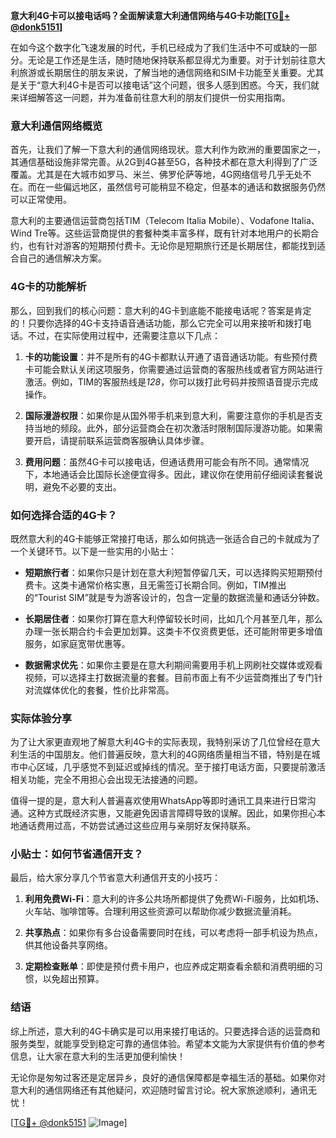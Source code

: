 **意大利4G卡可以接电话吗？全面解读意大利通信网络与4G卡功能[[TG💪+ @donk5151](https://t.me/s/donk5151)]**

在如今这个数字化飞速发展的时代，手机已经成为了我们生活中不可或缺的一部分。无论是工作还是生活，随时随地保持联系都显得尤为重要。对于计划前往意大利旅游或长期居住的朋友来说，了解当地的通信网络和SIM卡功能至关重要。尤其是关于“意大利4G卡是否可以接电话”这个问题，很多人感到困惑。今天，我们就来详细解答这一问题，并为准备前往意大利的朋友们提供一份实用指南。

### 意大利通信网络概览

首先，让我们了解一下意大利的通信网络现状。意大利作为欧洲的重要国家之一，其通信基础设施非常完善。从2G到4G甚至5G，各种技术都在意大利得到了广泛覆盖。尤其是在大城市如罗马、米兰、佛罗伦萨等地，4G网络信号几乎无处不在。而在一些偏远地区，虽然信号可能稍显不稳定，但基本的通话和数据服务仍然可以正常使用。

意大利的主要通信运营商包括TIM（Telecom Italia Mobile）、Vodafone Italia、Wind Tre等。这些运营商提供的套餐种类丰富多样，既有针对本地用户的长期合约，也有针对游客的短期预付费卡。无论你是短期旅行还是长期居住，都能找到适合自己的通信解决方案。

### 4G卡的功能解析

那么，回到我们的核心问题：意大利的4G卡到底能不能接电话呢？答案是肯定的！只要你选择的4G卡支持语音通话功能，那么它完全可以用来接听和拨打电话。不过，在实际使用过程中，还需要注意以下几点：

1. **卡的功能设置**：并不是所有的4G卡都默认开通了语音通话功能。有些预付费卡可能会默认关闭这项服务，你需要通过运营商的客服热线或者官方网站进行激活。例如，TIM的客服热线是*128*，你可以拨打此号码并按照语音提示完成操作。

2. **国际漫游权限**：如果你是从国外带手机来到意大利，需要注意你的手机是否支持当地的频段。此外，部分运营商会在初次激活时限制国际漫游功能。如果需要开启，请提前联系运营商客服确认具体步骤。

3. **费用问题**：虽然4G卡可以接电话，但通话费用可能会有所不同。通常情况下，本地通话会比国际长途便宜得多。因此，建议你在使用前仔细阅读套餐说明，避免不必要的支出。

### 如何选择合适的4G卡？

既然意大利的4G卡能够正常接打电话，那么如何挑选一张适合自己的卡就成为了一个关键环节。以下是一些实用的小贴士：

- **短期旅行者**：如果你只是计划在意大利短暂停留几天，可以选择购买短期预付费卡。这类卡通常价格实惠，且无需签订长期合同。例如，TIM推出的“Tourist SIM”就是专为游客设计的，包含一定量的数据流量和通话分钟数。

- **长期居住者**：如果你打算在意大利停留较长时间，比如几个月甚至几年，那么办理一张长期合约卡会更加划算。这类卡不仅资费更低，还可能附带更多增值服务，如家庭宽带优惠等。

- **数据需求优先**：如果你主要是在意大利期间需要用手机上网刷社交媒体或观看视频，可以选择主打数据流量的套餐。目前市面上有不少运营商推出了专门针对流媒体优化的套餐，性价比非常高。

### 实际体验分享

为了让大家更直观地了解意大利4G卡的实际表现，我特别采访了几位曾经在意大利生活的中国朋友。他们普遍反映，意大利的4G网络质量相当不错，特别是在城市中心区域，几乎感觉不到延迟或掉线的情况。至于接打电话方面，只要提前激活相关功能，完全不用担心会出现无法接通的问题。

值得一提的是，意大利人普遍喜欢使用WhatsApp等即时通讯工具来进行日常沟通。这种方式既经济实惠，又能避免因语言障碍导致的误解。因此，如果你担心本地通话费用过高，不妨尝试通过这些应用与亲朋好友保持联系。

### 小贴士：如何节省通信开支？

最后，给大家分享几个节省意大利通信开支的小技巧：

1. **利用免费Wi-Fi**：意大利的许多公共场所都提供了免费Wi-Fi服务，比如机场、火车站、咖啡馆等。合理利用这些资源可以帮助你减少数据流量消耗。

2. **共享热点**：如果你有多台设备需要同时在线，可以考虑将一部手机设为热点，供其他设备共享网络。

3. **定期检查账单**：即使是预付费卡用户，也应养成定期查看余额和消费明细的习惯，以免超出预算。

### 结语

综上所述，意大利的4G卡确实是可以用来接打电话的。只要选择合适的运营商和服务类型，就能享受到稳定可靠的通信体验。希望本文能为大家提供有价值的参考信息，让大家在意大利的生活更加便利愉快！

无论你是匆匆过客还是定居异乡，良好的通信保障都是幸福生活的基础。如果你对意大利的通信网络还有其他疑问，欢迎随时留言讨论。祝大家旅途顺利，通讯无忧！

[[TG💪+ @donk5151](https://t.me/s/donk5151) ![Image](https://i.postimg.cc/rwNCRYN7/Snipaste-2025-04-30-17-27-05.png)]